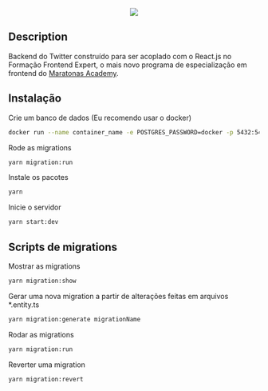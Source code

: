 <p align="center">
  <img src="https://hub.maratonas.academy/formacao_frontend_expert_image_url.png" />
</p>

## Description

Backend do Twitter construído para ser acoplado com o React.js no Formação Frontend Expert, o mais novo programa de especialização em frontend do [Maratonas Academy](https://www.maratonas.academy/).

## Instalação

Crie um banco de dados (Eu recomendo usar o docker)

```bash
docker run --name container_name -e POSTGRES_PASSWORD=docker -p 5432:5432 -d postgres
```

Rode as migrations

```bash
yarn migration:run
```

Instale os pacotes

```bash
yarn
```

Inicie o servidor

```bash
yarn start:dev
```

## Scripts de migrations

Mostrar as migrations

```bash
yarn migration:show
```

Gerar uma nova migration a partir de alterações feitas em arquivos \*.entity.ts

```bash
yarn migration:generate migrationName
```

Rodar as migrations

```bash
yarn migration:run
```

Reverter uma migration

```bash
yarn migration:revert
```
